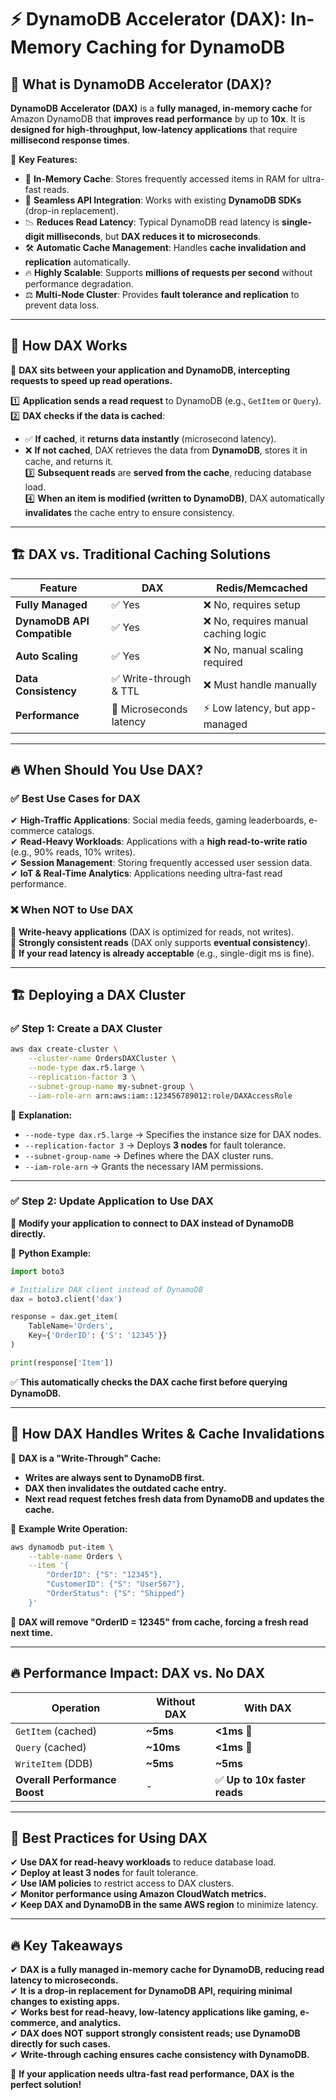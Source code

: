 # ⚡ **DynamoDB Accelerator (DAX): In-Memory Caching for DynamoDB**

## 📌 **What is DynamoDB Accelerator (DAX)?**

**DynamoDB Accelerator (DAX)** is a **fully managed, in-memory cache** for Amazon DynamoDB that **improves read performance** by up to **10x**. It is **designed for high-throughput, low-latency applications** that require **millisecond response times**.

🔹 **Key Features:**

- 🚀 **In-Memory Cache**: Stores frequently accessed items in RAM for ultra-fast reads.
- 🔄 **Seamless API Integration**: Works with existing **DynamoDB SDKs** (drop-in replacement).
- 📉 **Reduces Read Latency**: Typical DynamoDB read latency is **single-digit milliseconds**, but **DAX reduces it to microseconds**.
- 🛠 **Automatic Cache Management**: Handles **cache invalidation and replication** automatically.
- 🔥 **Highly Scalable**: Supports **millions of requests per second** without performance degradation.
- ⚖ **Multi-Node Cluster**: Provides **fault tolerance and replication** to prevent data loss.

---

## 🔄 **How DAX Works**

📌 **DAX sits between your application and DynamoDB, intercepting requests to speed up read operations.**

1️⃣ **Application sends a read request** to DynamoDB (e.g., `GetItem` or `Query`).  
2️⃣ **DAX checks if the data is cached**:

- ✅ **If cached**, it **returns data instantly** (microsecond latency).
- ❌ **If not cached**, DAX retrieves the data from **DynamoDB**, stores it in cache, and returns it.  
  3️⃣ **Subsequent reads** are **served from the cache**, reducing database load.  
  4️⃣ **When an item is modified (written to DynamoDB)**, DAX automatically **invalidates** the cache entry to ensure consistency.

---

## 🏗 **DAX vs. Traditional Caching Solutions**

| **Feature**                 | **DAX**                 | **Redis/Memcached**                  |
| --------------------------- | ----------------------- | ------------------------------------ |
| **Fully Managed**           | ✅ Yes                  | ❌ No, requires setup                |
| **DynamoDB API Compatible** | ✅ Yes                  | ❌ No, requires manual caching logic |
| **Auto Scaling**            | ✅ Yes                  | ❌ No, manual scaling required       |
| **Data Consistency**        | ✅ Write-through & TTL  | ❌ Must handle manually              |
| **Performance**             | 🚀 Microseconds latency | ⚡ Low latency, but app-managed      |

---

## 🔥 **When Should You Use DAX?**

### ✅ **Best Use Cases for DAX**

✔ **High-Traffic Applications**: Social media feeds, gaming leaderboards, e-commerce catalogs.  
✔ **Read-Heavy Workloads**: Applications with a **high read-to-write ratio** (e.g., 90% reads, 10% writes).  
✔ **Session Management**: Storing frequently accessed user session data.  
✔ **IoT & Real-Time Analytics**: Applications needing ultra-fast read performance.

### ❌ **When NOT to Use DAX**

🚫 **Write-heavy applications** (DAX is optimized for reads, not writes).  
🚫 **Strongly consistent reads** (DAX only supports **eventual consistency**).  
🚫 **If your read latency is already acceptable** (e.g., single-digit ms is fine).

---

## 🏗 **Deploying a DAX Cluster**

### ✅ **Step 1: Create a DAX Cluster**

```sh
aws dax create-cluster \
    --cluster-name OrdersDAXCluster \
    --node-type dax.r5.large \
    --replication-factor 3 \
    --subnet-group-name my-subnet-group \
    --iam-role-arn arn:aws:iam::123456789012:role/DAXAccessRole
```

📌 **Explanation:**

- `--node-type dax.r5.large` → Specifies the instance size for DAX nodes.
- `--replication-factor 3` → Deploys **3 nodes** for fault tolerance.
- `--subnet-group-name` → Defines where the DAX cluster runs.
- `--iam-role-arn` → Grants the necessary IAM permissions.

---

### ✅ **Step 2: Update Application to Use DAX**

📌 **Modify your application to connect to DAX instead of DynamoDB directly.**

🔹 **Python Example:**

```python
import boto3

# Initialize DAX client instead of DynamoDB
dax = boto3.client('dax')

response = dax.get_item(
    TableName='Orders',
    Key={'OrderID': {'S': '12345'}}
)

print(response['Item'])
```

✅ **This automatically checks the DAX cache first before querying DynamoDB.**

---

## 🔄 **How DAX Handles Writes & Cache Invalidations**

📌 **DAX is a "Write-Through" Cache:**

- **Writes are always sent to DynamoDB first.**
- **DAX then invalidates the outdated cache entry.**
- **Next read request fetches fresh data from DynamoDB and updates the cache.**

🔹 **Example Write Operation:**

```sh
aws dynamodb put-item \
    --table-name Orders \
    --item '{
        "OrderID": {"S": "12345"},
        "CustomerID": {"S": "User567"},
        "OrderStatus": {"S": "Shipped"}
    }'
```

📌 **DAX will remove "OrderID = 12345" from cache, forcing a fresh read next time.**

---

## 🔥 **Performance Impact: DAX vs. No DAX**

| **Operation**                 | **Without DAX** | **With DAX**                  |
| ----------------------------- | --------------- | ----------------------------- |
| `GetItem` (cached)            | **~5ms**        | **<1ms** 🚀                   |
| `Query` (cached)              | **~10ms**       | **<1ms** 🚀                   |
| `WriteItem` (DDB)             | **~5ms**        | **~5ms**                      |
| **Overall Performance Boost** | -               | ✅ **Up to 10x faster reads** |

---

## 🎯 **Best Practices for Using DAX**

✔ **Use DAX for read-heavy workloads** to reduce database load.  
✔ **Deploy at least 3 nodes** for fault tolerance.  
✔ **Use IAM policies** to restrict access to DAX clusters.  
✔ **Monitor performance using Amazon CloudWatch metrics.**  
✔ **Keep DAX and DynamoDB in the same AWS region** to minimize latency.

---

## 🔥 **Key Takeaways**

✔ **DAX is a fully managed in-memory cache for DynamoDB, reducing read latency to microseconds.**  
✔ **It is a drop-in replacement for DynamoDB API, requiring minimal changes to existing apps.**  
✔ **Works best for read-heavy, low-latency applications like gaming, e-commerce, and analytics.**  
✔ **DAX does NOT support strongly consistent reads; use DynamoDB directly for such cases.**  
✔ **Write-through caching ensures cache consistency with DynamoDB.**

🚀 **If your application needs ultra-fast read performance, DAX is the perfect solution!**
